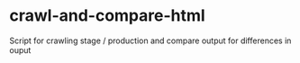 # crawl-and-compare-html
Script  for crawling stage / production and compare output for differences in ouput
